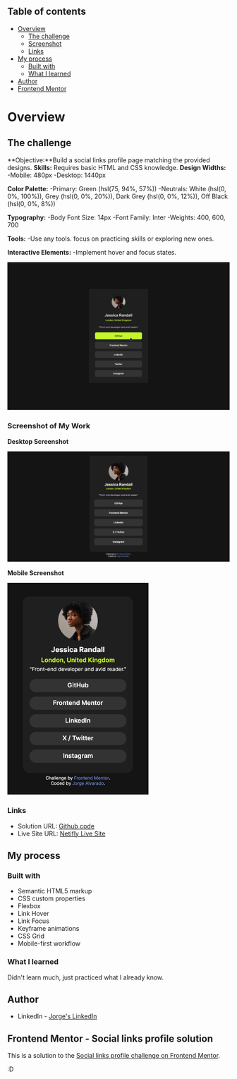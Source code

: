 ## Table of contents

- [Overview](#overview)
  - [The challenge](#the-challenge)
  - [Screenshot](#screenshot)
  - [Links](#links)
- [My process](#my-process)
  - [Built with](#built-with)
  - [What I learned](#what-i-learned)
- [Author](#author)
- [Frontend Mentor](#Frontend-Mentor)

# Overview

## The challenge

**Objective:**Build a social links profile page matching the provided designs.
**Skills:** Requires basic HTML and CSS knowledge.
**Design Widths:**
-Mobile: 480px
-Desktop: 1440px

**Color Palette:**
-Primary: Green (hsl(75, 94%, 57%))
-Neutrals: White (hsl(0, 0%, 100%)), Grey (hsl(0, 0%, 20%)), Dark Grey (hsl(0, 0%, 12%)), Off Black (hsl(0, 0%, 8%))

**Typography:**
-Body Font Size: 14px
-Font Family: Inter
-Weights: 400, 600, 700

**Tools:**
-Use any tools. focus on practicing skills or exploring new ones.

**Interactive Elements:**
-Implement hover and focus states.

![Design preview 1](./design/active-states.jpg)

### Screenshot of My Work

**Desktop Screenshot**

![Screenshot-desktop](./design/screenshot-desktop.png)

**Mobile Screenshot**

![Screenshot-mobile](./design/screenshot-mobile.png)

### Links

- Solution URL: [Github code](https://github.com/JorgeSoftwareDev/Project2_Social-links-profile)
- Live Site URL: [Netifly Live Site](https://main--transcendent-pithivier-1b1aa1.netlify.app/)

## My process

### Built with

- Semantic HTML5 markup
- CSS custom properties
- Flexbox
- Link Hover
- Link Focus
- Keyframe animations
- CSS Grid
- Mobile-first workflow

### What I learned

Didn't learn much, just practiced what I already know.

## Author

- LinkedIn - [Jorge's LinkedIn](https://www.linkedin.com/in/jorgesoftwardev/)

<!-- - Frontend Mentor - [@yourusername](https://www.frontendmentor.io/profile/yourusername) -->

## Frontend Mentor - Social links profile solution

This is a solution to the [Social links profile challenge on Frontend Mentor](https://www.frontendmentor.io/challenges/social-links-profile-UG32l9m6dQ).

:D
